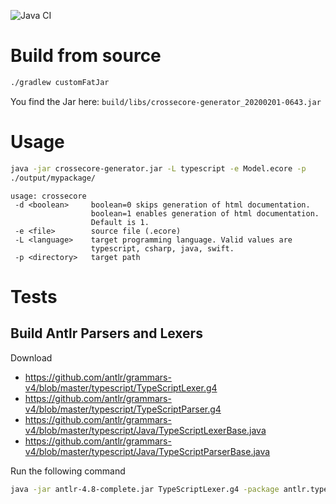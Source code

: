 ![Java CI](https://github.com/crossecore/crossecore-generator/workflows/Java%20CI/badge.svg?branch=master)

# Build from source
```bash
./gradlew customFatJar
```
You find the Jar here: `build/libs/crossecore-generator_20200201-0643.jar`

# Usage

```bash
java -jar crossecore-generator.jar -L typescript -e Model.ecore -p
./output/mypackage/
```

```
usage: crossecore
 -d <boolean>     boolean=0 skips generation of html documentation.
                  boolean=1 enables generation of html documentation.
                  Default is 1.
 -e <file>        source file (.ecore)
 -L <language>    target programming language. Valid values are
                  typescript, csharp, java, swift.
 -p <directory>   target path
```

# Tests

## Build Antlr Parsers and Lexers

Download 
* https://github.com/antlr/grammars-v4/blob/master/typescript/TypeScriptLexer.g4
* https://github.com/antlr/grammars-v4/blob/master/typescript/TypeScriptParser.g4
* https://github.com/antlr/grammars-v4/blob/master/typescript/Java/TypeScriptLexerBase.java
* https://github.com/antlr/grammars-v4/blob/master/typescript/Java/TypeScriptParserBase.java

Run the following command
```bash
java -jar antlr-4.8-complete.jar TypeScriptLexer.g4 -package antlr.typescript
```

